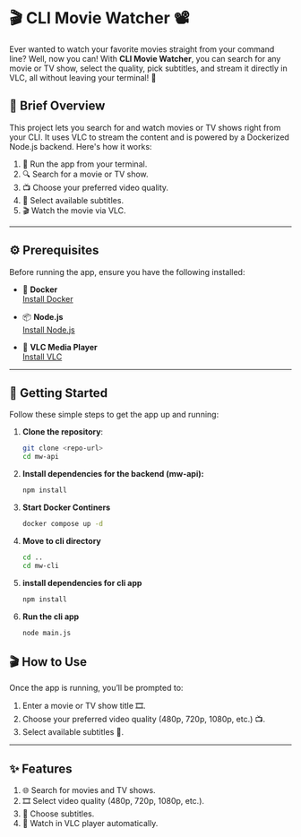 # 🎬 CLI Movie Watcher 📽️

Ever wanted to watch your favorite movies straight from your command line? Well, now you can! With **CLI Movie Watcher**, you can search for any movie or TV show, select the quality, pick subtitles, and stream it directly in VLC, all without leaving your terminal! 🚀

## 📝 Brief Overview

This project lets you search for and watch movies or TV shows right from your CLI. It uses VLC to stream the content and is powered by a Dockerized Node.js backend. Here's how it works:

1. 🎥 Run the app from your terminal.
2. 🔍 Search for a movie or TV show.
3. 📺 Choose your preferred video quality.
4. 📝 Select available subtitles.
5. 🎬 Watch the movie via VLC.

---

## ⚙️ Prerequisites

Before running the app, ensure you have the following installed:

- 🐳 **Docker**  
  [Install Docker](https://docs.docker.com/get-docker/)

- 📦 **Node.js**  
  [Install Node.js](https://nodejs.org/en/download/)

- 📀 **VLC Media Player**  
  [Install VLC](https://www.videolan.org/vlc/)

---

## 🚀 Getting Started

Follow these simple steps to get the app up and running:

1. **Clone the repository**:
   ```bash
   git clone <repo-url>
   cd mw-api
2. **Install dependencies for the backend (mw-api):**
    ```bash
    npm install
3. **Start Docker Continers**
    ```bash
    docker compose up -d
4. **Move to cli directory**
    ```bash
    cd ..
    cd mw-cli
5. **install dependencies for cli app**
    ```bash
    npm install
6. **Run the cli app**
    ```bash
    node main.js

## 🎬 How to Use

Once the app is running, you’ll be prompted to:

1. Enter a movie or TV show title 🎞️.
2. Choose your preferred video quality (480p, 720p, 1080p, etc.) 📺.
3. Select available subtitles 📝.

---

## ✨ Features

1. 🌐 Search for movies and TV shows.
2. 🎞️ Select video quality (480p, 720p, 1080p, etc.).
3. 📝 Choose subtitles.
4. 📀 Watch in VLC player automatically.

